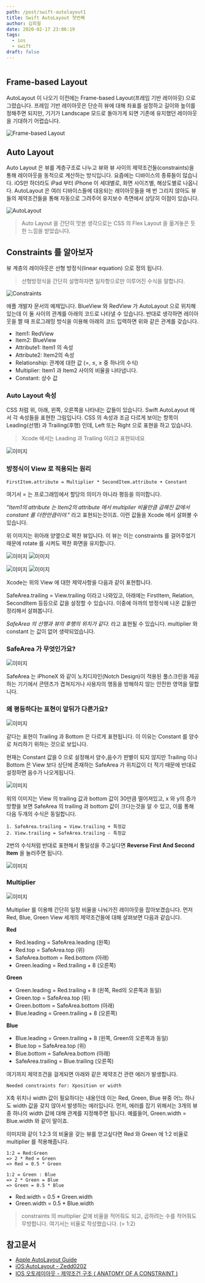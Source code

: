 ```yaml
---
path: /post/swift-autolayout1
title: Swift AutoLayout 첫번째
author: 김희철
date: 2020-02-17 23:06:19
tags:
  - ios
  - swift
draft: false
---
```


```toc
```

## Frame-based Layout

AutoLayout 이 나오기 이전에는 Frame-based Layout(프레임 기반 레이아웃) 으로 그렸습니다. 프레임 기반 레이아웃은 단순히 뷰에 대해 좌표를 설정하고 길이와 높이를 정해주면 되지만, 기기가 Landscape 모드로 돌아가게 되면 기존에 유지했던 레이아웃을 기대하기 어렵습니다. 

![Frame-based Layout](./images/swfit-autolayout1.png)

## Auto Layout

Auto Layout 은 뷰를 계층구조로 나누고 뷰와 뷰 사이의 제약조건들(constraints)을 통해 레이아웃을 동적으로 계산하는 방식입니다. 요즘에는 디바이스의 종류들이 많습니다. iOS만 하더라도 iPad 부터 iPhone 이 세대별로, 화면 사이즈별, 해상도별로 나옵니다. AutoLayout 은 여러 디바이스들에 대응되는 레이아웃들을 매 번 그리지 않아도 뷰들의 제약조건들을 통해 자동으로 그려주어 유지보수 측면에서 상당히 이점이 있습니다.

![AutoLayout](./images/swfit-autolayout2.png)

> Auto Layout 을 간단히 맛본 생각으로는 CSS 의 Flex Layout 을 옮겨놓은 듯한 느낌을 받았습니다.

## Constraints 를 알아보자

뷰 계층의 레이아웃은 선형 방정식(linear equation) 으로 정의 됩니다.

> 선형방정식을 간단히 설명하자면 일차항으로만 이루어진 수식을 말합니다.

![Constraints](https://developer.apple.com/library/archive/documentation/UserExperience/Conceptual/AutolayoutPG/Art/view_formula_2x.png)

애플 개발자 문서의 예제입니다. BlueView 와 RedView 가 AutoLayout 으로 위치해 있는데 이 둘 사이의 관계를 아래의 코드로 나타낼 수 있습니다. 반대로 생각하면 레이아웃을 짤 때 프로그래밍 방식을 이용해 아래의 코드 입력하면 위와 같은 관계를 갖습니다. 

- Item1: RedView
- Item2: BlueView
- Attribute1: Item1 의 속성
- Attribute2: Item2의 속성
- Relationship: 관계에 대한 값 (=, ≤, ≥ 중 하나의 수식)
- Multiplier: Item1 과 Item2 사이의 비율을 나타냅니다.
- Constant:  상수 값

### Auto Layout 속성

CSS 처럼 위, 아래, 왼쪽, 오른쪽을 나타내는 값들이 있습니다. Swift AutoLayout 에서 각 속성들을 표현한 그림입니다. CSS 의 속성과 조금 다르게 보이는 항목이 Leading(선행) 과 Trailing(후행) 인데, Left 또는 Right 으로 표현을 하고 있습니다.

> Xcode 에서는 Leading 과 Trailing 이라고 표현되네요

![이미지](https://developer.apple.com/library/archive/documentation/UserExperience/Conceptual/AutolayoutPG/Art/attributes_2x.png)

### 방정식이 View 로 적용되는 원리

```plainText
FirstItem.attribute = Multiplier * SecondItem.attribute + Constant
```

여기서 = 는 프로그래밍에서 할당의 의미가 아니라 평등을 의미합니다.
 
*"Item1의 attribute 는 Item2의 attribute 에서 multiplier 비율만큼 곱해진 값에서 constant 를 더한만큼이야."* 라고 표현되는것이죠.
이런 값들을 Xcode 에서 살펴볼 수 있습니다. 

위 이미지는 위아래 양옆으로 꽉찬 뷰입니다. 이 뷰는 이는 constraints 를 걸어주었기 때문에 rotate 를 시켜도 꽉찬 화면을 유지합니다.

![이미지](./images/swift-autolayout4.png)
![이미지](./images/swift-autolayout5.png)


![이미지](./images/swift-autolayout6.png)
![이미지](./images/swift-autolayout7.png)


Xcode는 위의 View 에 대한 제약사항을 다음과 같이 표현합니다.

SafeArea.trailing = View.trailing 이라고 나와있고, 아래에는 FirstItem, Relation, SecondItem 등등으로 값을 설정할 수 있습니다. 이중에 아까의 방정식에 나온 값들만 정리해서 살펴봅니다.

*SafeArea 의 선행과 뷰의 후행의 위치가 같다.* 라고 표현될 수 있습니다. multiplier 와 constant 는 값이 없어 생략되었습니다.

### SafeArea 가 무엇인가요?

![이미지](https://docs-assets.developer.apple.com/published/dbcc36bfb3/e5aca39a-f9a2-4ab8-9f45-08fd95fb845c.png)

SafeArea 는 iPhoneX 와 같이 노치디자인(Notch Design)이 적용된 풀스크린을 제공하는 기기에서 콘텐츠가 겹쳐지거나 사용자의 행동을 방해하지 않는 안전한 영역을 말합니다. 


### 왜 평등하다는 표현이 앞뒤가 다른가요?

![이미지](./images/swift-autolayout6.png)

같다는 표현이 Trailing 과 Bottom 은 다르게 표현됩니다. 이 이유는 Constant 를 양수로 처리하기 위하는 것으로 보입니다. 

현재는 Constant 값을 0 으로 설정해서 양수,음수가 판별이 되지 않지만 Trailing 이나 Bottom 은 View 보다 상단에 존재하는 SafeArea 가 위치값이 더 적기 때문에 반대로 설정하면 음수가 나오게됩니다.


![이미지](./images/swift-autolayout8.png)

위의 이미지는 View 의 trailing 값과 bottom 값이 30만큼 떨어져있고, x 와 y의 증가방향을 보면 SafeArea 의 trailing 과 bottom 값이 크다는것을 알 수 있고, 이를 통해 다음 두개의 수식은 동일합니다.

```
1. SafeArea.trailing = View.trailing + 특정값
2. View.trailing = SafeArea.trailing - 특정값
```

2번의 수식처럼 반대로 표현해서 통일성을 주고싶다면 **Reverse First And Second Item** 을 눌러주면 됩니다.

![이미지](./images/swift-autolayout9.png)

### Multiplier

![이미지](./images/swift-autolayout10.png)

Multiplier 를 이용해 간단히 일정 비율을 나눠가진 레이아웃을 잡아보겠습니다. 
먼저 Red, Blue, Green View 세개의 제약조건들에 대해 살펴보면 다음과 같습니다.

**Red**

* Red.leading = SafeArea.leading (왼쪽)
* Red.top  = SafeArea.top (위)
* SafeArea.bottom = Red.bottom (아래)
* Green.leading = Red.trailing + 8 (오른쪽)

**Green**

* Green.leading = Red.trailing + 8 (왼쪽, Red의 오른쪽과 동일)
* Green.top  = SafeArea.top (위)
* Green.bottom = SafeArea.bottom (아래)
* Blue.leading  = Green.trailing + 8 (오른쪽)

**Blue**

* Blue.leading = Green.trailing + 8 (왼쪽, Green의 오른쪽과 동일)
* Blue.top = SafeArea.top (위)
* Blue.bottom = SafeArea.bottom (아래)
* SafeArea.trailing = Blue.trailing (오른쪽)

여기까지 제약조건을 걸게되면 아래와 같은 제약조건 관련 에러가 발생합니다. 

```plainText
Needed constraints for: Xposition or width
```

X축 위치나 width 값이 필요하다는 내용인데 이는 Red, Green, Blue 뷰중 어느 하나도 width 값을 갖지 않아서 발생하는 에러입니다. 
먼저, 에러를 잡기 위해서는 3개의 뷰중 하나의 width 값에 대해 관계를 지정해주면 됩니다. 예를들어, Green.width = Blue.width 와 같이 말이죠.

이미지와 같이 1:2:3 의 비율을 갖는 뷰를 얻고싶다면 Red 와 Green 에 1:2 비율로 multiplier 를 적용해줍니다.

```plaintext
1:2 = Red:Green
=> 2 * Red = Green
=> Red = 0.5 * Green
```

```plaintext
1:2 = Green : Blue
=> 2 * Green = Blue
=> Green = 0.5 * Blue
```

* Red.width = 0.5 * Green.width
* Green.width = 0.5 * Blue.width 

> constraints 의 multiplier 값에 비율을 적어줘도 되고, 곱하려는 수를 적어줘도 무방합니다. 여기서는 비율로 작성했습니다. (= 1:2)



## 참고문서

* [Apple AutoLayout Guide](https://developer.apple.com/library/archive/documentation/UserExperience/Conceptual/AutolayoutPG/index.html#//apple_ref/doc/uid/TP40010853-CH7-SW1)
* [iOS:AutoLayout - Zedd0202](https://zeddios.tistory.com/)
* [IOS 오토레이아웃 - 제약조건 구조 ( ANATOMY OF A CONSTRAINT )](https://rhino-developer.tistory.com/entry/iOS-%EC%98%A4%ED%86%A0%EB%A0%88%EC%9D%B4%EC%95%84%EC%9B%83-%EC%A0%9C%EC%95%BD%EC%A1%B0%EA%B1%B4-%EA%B5%AC%EC%A1%B0-Anatomy-of-a-Constraint)
